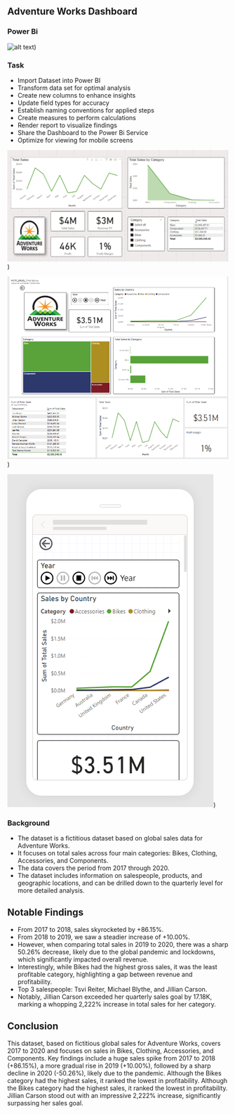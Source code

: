 ## Adventure Works Dashboard

### Power  Bi 

![alt text](https://th.bing.com/th/id/OIP.perUvYXHjEagQZb1opY7JAAAAA?rs=1&pid=ImgDetMain))

### Task 

* Import Dataset into Power BI
* Transform data set for optimal analysis
* Create new columns to enhance insights
* Update field types for accuracy
* Establish naming conventions for applied steps
* Create measures to perform calculations
* Render report to visualize findings
* Share the Dashboard to the Power Bi Service
* Optimize for viewing for mobile screens 


![Image of World Hapiness](https://github.com/abednarz210/Power_BI_SALES/blob/main/PWRBI_RR/Sales_By%20Category.png))

![Image of World Hapiness](https://github.com/abednarz210/Power_BI_SALES/blob/main/PWRBI_RR/Dashboard1%20.png))

![Image of World Hapiness](https://github.com/abednarz210/Power_BI_SALES/blob/main/PWRBI_RR/Optimized2.png))




### Background

* The dataset is a fictitious dataset based on global sales data for Adventure Works.
* It focuses on total sales across four main categories: Bikes, Clothing, Accessories, and Components.
* The data covers the period from 2017 through 2020.
* The dataset includes information on salespeople, products, and geographic locations, and can be drilled down to the quarterly level for more detailed analysis.


## Notable Findings

* From 2017 to 2018, sales skyrocketed by +86.15%.
* From 2018 to 2019, we saw a steadier increase of +10.00%.
* However, when comparing total sales in 2019 to 2020, there was a sharp 50.26% decrease, likely due to the global pandemic and lockdowns, which significantly impacted overall revenue.
* Interestingly, while Bikes had the highest gross sales, it was the least profitable category, highlighting a gap between revenue and profitability.
* Top 3 salespeople: Tsvi Reiter, Michael Blythe, and Jillian Carson.
* Notably, Jillian Carson exceeded her quarterly sales goal by 17.18K, marking a whopping 2,222% increase in total sales for her category.

## Conclusion 

This dataset, based on fictitious global sales for Adventure Works, covers 2017 to 2020 and focuses on sales in Bikes, Clothing, Accessories, and Components. Key findings include a huge sales spike from 2017 to 2018 (+86.15%), a more gradual rise in 2019 (+10.00%), followed by a sharp decline in 2020 (-50.26%), likely due to the pandemic. Although the Bikes category had the highest sales, it ranked the lowest in profitability. Although the Bikes category had the highest sales, it ranked the lowest in profitability. Jillian Carson stood out with an impressive 2,222% increase, significantly surpassing her sales goal.
